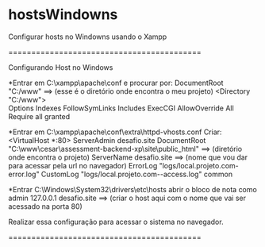# hostsWindowns
Configurar hosts no Windowns usando o Xampp

==========================================

Configurando Host no Windows

*Entrar em C:\xampp\apache\conf e procurar por:
DocumentRoot "C:/www" ==> (esse é o diretório onde encontra o meu projeto)
<Directory "C:/www">    
    Options Indexes FollowSymLinks Includes ExecCGI
    AllowOverride All
    Require all granted
</Directory>

*Entrar em C:\xampp\apache\conf\extra\httpd-vhosts.conf
Criar:
<VirtualHost *:80>
    ServerAdmin desafio.site
    DocumentRoot "C:\www\cesar\assessment-backend-xp\site\public_html" ==> (diretório onde encontra o projeto)
    ServerName desafio.site ==> (nome que vou dar para acessar pela url no navegador)
    ErrorLog "logs/local.projeto.com-error.log"
    CustomLog "logs/local.projeto.com--access.log" common
</VirtualHost>

*Entrar C:\Windows\System32\drivers\etc\hosts abrir o bloco de nota como admin
127.0.0.1 desafio.site ==> (criar o host aqui com o nome que vai ser acessado na porta 80)

Realizar essa configuração para acessar o sistema no navegador.

==========================================
